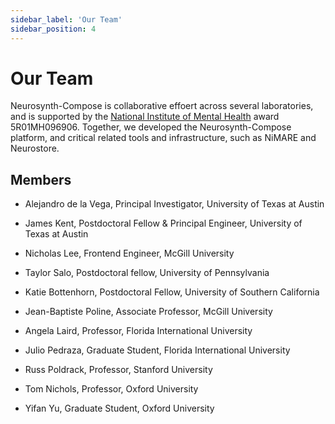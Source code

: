 ```yaml
---
sidebar_label: 'Our Team'
sidebar_position: 4
---
```


# Our Team

Neurosynth-Compose is collaborative effoert across several laboratories, and is supported by the [National Institute of Mental Health](http://www.nimh.nih.gov/) award 5R01MH096906.
Together, we developed the Neurosynth-Compose platform, and critical related tools and infrastructure, such as NiMARE and Neurostore.

## Members

* Alejandro de la Vega, Principal Investigator, University of Texas at Austin

* James Kent, Postdoctoral Fellow & Principal Engineer, University of Texas at Austin

* Nicholas Lee, Frontend Engineer, McGill University

* Taylor Salo, Postdoctoral fellow, University of Pennsylvania

* Katie Bottenhorn, Postdoctoral Fellow, University of Southern California

* Jean-Baptiste Poline, Associate Professor, McGill University

* Angela Laird, Professor, Florida International University

* Julio Pedraza, Graduate Student, Florida International University
 
* Russ Poldrack, Professor, Stanford University

* Tom Nichols, Professor, Oxford University

* Yifan Yu, Graduate Student, Oxford University


